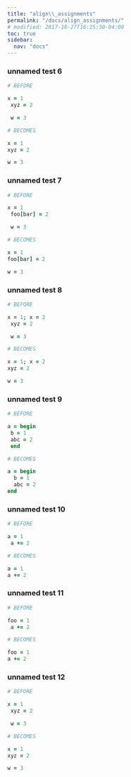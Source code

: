 ```yaml
---
title: "align\\_assignments"
permalink: "/docs/align_assignments/"
# modified: 2017-10-27T16:25:30-04:00
toc: true
sidebar:
  nav: "docs"
---
```

### unnamed test 6
```ruby
# BEFORE

x = 1
 xyz = 2

 w = 3

```
```ruby
# BECOMES

x = 1
xyz = 2

w = 3

```
### unnamed test 7
```ruby
# BEFORE

x = 1
 foo[bar] = 2

 w = 3

```
```ruby
# BECOMES

x = 1
foo[bar] = 2

w = 3

```
### unnamed test 8
```ruby
# BEFORE

x = 1; x = 2
 xyz = 2

 w = 3

```
```ruby
# BECOMES

x = 1; x = 2
xyz = 2

w = 3

```
### unnamed test 9
```ruby
# BEFORE

a = begin
 b = 1
 abc = 2
 end

```
```ruby
# BECOMES

a = begin
  b = 1
  abc = 2
end

```
### unnamed test 10
```ruby
# BEFORE

a = 1
 a += 2

```
```ruby
# BECOMES

a = 1
a += 2

```
### unnamed test 11
```ruby
# BEFORE

foo = 1
 a += 2

```
```ruby
# BECOMES

foo = 1
a += 2

```
### unnamed test 12
```ruby
# BEFORE

x = 1
 xyz = 2

 w = 3

```
```ruby
# BECOMES

x = 1
xyz = 2

w = 3

```
